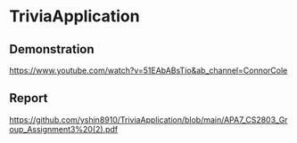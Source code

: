 # TriviaApplication
## Demonstration
https://www.youtube.com/watch?v=51EAbABsTio&ab_channel=ConnorCole

## Report
https://github.com/yshin8910/TriviaApplication/blob/main/APA7_CS2803_Group_Assignment3%20(2).pdf

